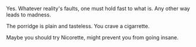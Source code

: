 Yes. Whatever reality's faults, one must hold fast to what is. Any other way leads to madness.

The porridge is plain and tasteless. You crave a cigarrette.

Maybe you should try Nicorette, might prevent you from going insane.

